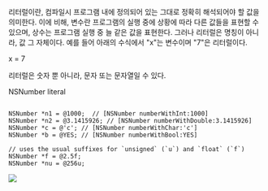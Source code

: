 
리터럴이란, 컴파일시 프로그램 내에 정의되어 있는 그대로 정확히 해석되어야 할 값을 의미한다. 이에 비해, 변수란 프로그램의 실행 중에 상황에 따라 다른 값들을 표현할 수 있으며, 상수는 프로그램 실행 중 늘 같은 값을 표현한다. 그러나 리터럴은 명칭이 아니라, 값 그 자체이다. 예를 들어 아래의 수식에서 "x"는 변수이며 "7"은 리터럴이다.

x = 7

리터럴은 숫자 뿐 아니라, 문자 또는 문자열일 수 있다.

NSNumber literal 

```objc

NSNumber *n1 = @1000;  // [NSNumber numberWithInt:1000] 
NSNumber *n2 = @3.1415926; // [NSNumber numberWithDouble:3.1415926]
NSNumber *c = @'c'; // [NSNumber numberWithChar:'c']
NSNumber *b = @YES; // [NSNumber numberWithBool:YES]

// uses the usual suffixes for `unsigned` (`u`) and `float` (`f`)
NSNumber *f = @2.5f;
NSNumber *nu = @256u;
```

![](https://github.com/hansonjung/i.hanson.jung/blob/master/image/스크린샷%202017-02-08%20오후%205.14.02.png)

